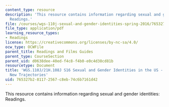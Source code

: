 ```yaml
---
content_type: resource
description: 'This resource contains information regarding sexual and gender identities:
  Readings.'
file: /courses/wgs-110j-sexual-and-gender-identities-spring-2016/765327b281172567c8eb74c6b7161d42_MITWGS_110JS16_NewTrajectr.pdf
file_type: application/pdf
learning_resource_types:
- Readings
license: https://creativecommons.org/licenses/by-nc-sa/4.0/
ocw_type: OCWFile
parent_title: Readings and Films Guides
parent_type: CourseSection
parent_uid: d0638dee-40ed-f4c8-f4b0-e0c4d38cd81b
resourcetype: Document
title: 'WGS.110J/21H.108J S16 Sexual and Gender Identities in the US - Reading Guides:
  New Trajectories'
uid: 765327b2-8117-2567-c8eb-74c6b7161d42
---
```

This resource contains information regarding sexual and gender identities: Readings.